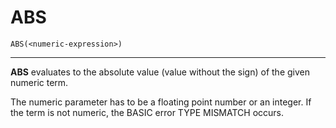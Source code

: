 # ABS
```
ABS(<numeric-expression>)
```
---

**ABS** evaluates to the absolute value (value without the sign) of the given numeric term.

The numeric parameter has to be a floating point number or an integer. If the term is not numeric, the BASIC error TYPE MISMATCH occurs.